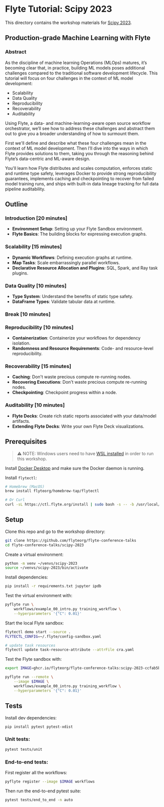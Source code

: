 # Flyte Tutorial: Scipy 2023

This directory contains the workshop materials for [Scipy 2023](https://cfp.scipy.org/2023/talk/YHEYVY/).

## Production-grade Machine Learning with Flyte

### Abstract

As the discipline of machine learning Operations (MLOps) matures, it’s becoming
clear that, in practice, building ML models poses additional challenges compared
to the traditional software development lifecycle. This tutorial will focus on
four challenges in the context of ML model development:

- Scalability
- Data Quality
- Reproducibility
- Recoverability
- Auditability

Using Flyte, a data- and machine-learning-aware open source workflow orchestrator,
we’ll see how to address these challenges and abstract them out to give you a
broader understanding of how to surmount them.

First we'll define and describe what these four challenges mean in the context
of ML model development. Then I’ll dive into the ways in which Flyte provides
solutions to them, taking you through the reasoning behind Flyte’s data-centric
and ML-aware design.

You'll learn how Flyte distributes and scales computation, enforces static and
runtime type safety, leverages Docker to provide strong reproducibility
guarantees, implements caching and checkpointing to recover from failed model
training runs, and ships with built-in data lineage tracking for full data
pipeline auditability.

## Outline

### Introduction [20 minutes]

- **Environment Setup**: Setting up your Flyte Sandbox environment.
- **Flyte Basics**: The building blocks for expressing execution graphs.

### Scalability [15 minutes]

- **Dynamic Workflows**: Defining execution graphs at runtime.
- **Map Tasks**: Scale embarrassingly parallel workflows.
- **Declarative Resource Allocation and Plugins**: SQL, Spark, and Ray task plugins.

### Data Quality [10 minutes]

- **Type System**: Understand the benefits of static type safety.
- **DataFrame Types**: Validate tabular data at runtime.

### Break [10 minutes]

### Reproducibility [10 minutes]

- **Containerization**: Containerize your workflows for dependency isolation.
- **Randomness and Resource Requirements**: Code- and resource-level reproducibility.

### Recoverability [15 minutes]

- **Caching**: Don't waste precious compute re-running nodes.
- **Recovering Executions**: Don't waste precious compute re-running nodes.
- **Checkpointing**: Checkpoint progress within a node.

### Auditability [10 minutes]

- **Flyte Decks**: Create rich static reports associated with your data/model artifacts.
- **Extending Flyte Decks**: Write your own Flyte Deck visualizations.


## Prerequisites

> ⚠️ NOTE: Windows users need to have [WSL installed](https://docs.microsoft.com/en-us/windows/wsl/install-win10) in order to run this workshop.

Install [Docker Desktop](https://docs.docker.com/get-docker/) and make sure the
Docker daemon is running.

Install `flytectl`:

```bash
# Homebrew (MacOS)
brew install flyteorg/homebrew-tap/flytectl

# Or Curl
curl -sL https://ctl.flyte.org/install | sudo bash -s -- -b /usr/local/bin
```

## Setup

Clone this repo and go to the workshop directory:

```bash
git clone https://github.com/flyteorg/flyte-conference-talks
cd flyte-conference-talks/scipy-2023
```

Create a virtual environment:

```bash
python -m venv ~/venvs/scipy-2023
source ~/venvs/scipy-2023/bin/activate
```

Install dependencies:

```bash
pip install -r requirements.txt jupyter ipdb
```

Test the virtual environment with:

```bash
pyflyte run \
    workflows/example_00_intro.py training_workflow \
    --hyperparameters '{"C": 0.01}'
```

Start the local Flyte sandbox:

```bash
flytectl demo start --source .
FLYTECTL_CONFIG=~/.flyte/config-sandbox.yaml

# update task resources
flytectl update task-resource-attribute --attrFile cra.yaml
```

Test the Flyte sandbox with:

```bash
export IMAGE=ghcr.io/flyteorg/flyte-conference-talks:scipy-2023-ccfab5b3da86323f07a643ab576d0ad3ed37e3ea

pyflyte run --remote \
    --image $IMAGE \
    workflows/example_00_intro.py training_workflow \
    --hyperparameters '{"C": 0.01}'
```


## Tests

Install dev dependencies:

```bash
pip install pytest pytest-xdist
```

### Unit tests:

```bash
pytest tests/unit
```

### End-to-end tests:

First register all the workflows:

```bash
pyflyte register --image $IMAGE workflows
```

Then run the end-to-end pytest suite:

```bash
pytest tests/end_to_end -n auto
```
